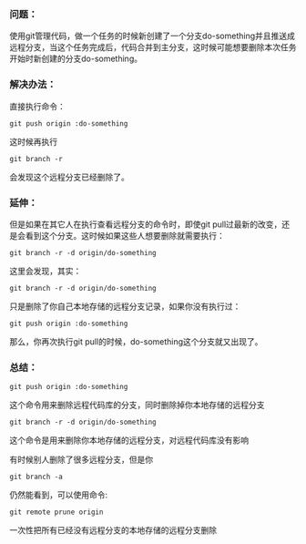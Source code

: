 ### 问题：

使用git管理代码，做一个任务的时候新创建了一个分支do-something并且推送成远程分支，当这个任务完成后，代码合并到主分支，这时候可能想要删除本次任务开始时新创建的分支do-something。

### 解决办法：

直接执行命令：

```
git push origin :do-something
```

这时候再执行

```
git branch -r
```

会发现这个远程分支已经删除了。

### 延伸：

但是如果在其它人在执行查看远程分支的命令时，即使git pull过最新的改变，还是会看到这个分支。这时候如果这些人想要删除就需要执行：

```
git branch -r -d origin/do-something
```

这里会发现，其实：

```
git branch -r -d origin/do-something
```

只是删除了你自己本地存储的远程分支记录，如果你没有执行过：

```
git push origin :do-something
```

那么，你再次执行git pull的时候，do-something这个分支就又出现了。

### 总结：

```
git push origin :do-something
```

这个命令用来删除远程代码库的分支，同时删除掉你本地存储的远程分支

```
git branch -r -d origin/do-something
```

这个命令是用来删除你本地存储的远程分支，对远程代码库没有影响  

有时候别人删除了很多远程分支，但是你  
```
git branch -a
```
仍然能看到，可以使用命令:
```
git remote prune origin
```
一次性把所有已经没有远程分支的本地存储的远程分支删除
